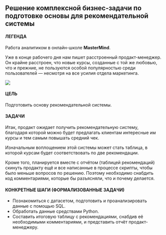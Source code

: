 ## Решение комплекcной бизнес-задачи по подготовке основы для рекомендательной системы

#### **ЛЕГЕНДА**
Работа аналитиком в онлайн-школе **MasterMind**.

Уже в конце рабочего дня нам пишет расстроенный продакт-менеджер. Он крайне расстроен, что новые курсы, созданные с той же любовью, что и прежние, не пользуются особой популярностью среди пользователей — несмотря на все усилия отдела маркетинга.

![](https://lms.skillfactory.ru/assets/courseware/v1/bca33e459e6c5eceafe99fc605387548/asset-v1:SkillFactory+DAPR-2.0+MAR2021+type@asset+block/sda_3.0_od_55.2_0.png)

#### **ЦЕЛЬ**
Подготовить основу рекомендательной системы.

#### **ЗАДАЧИ**
Итак, продакт ожидает получить рекомендательную систему, благодаря которой можно будет предлагать клиентам интересные им курсы и тем самым повышать средний чек.

Изначальным воплощением этой системы может стать таблица, в которой курсам будет соответствовать по две рекомендации.

Кроме того, планируется вместе с отчётом (таблицей рекомендаций) скинуть продакту ещё и все написанные в процессе скрипты, чтобы было меньше вопросов по решению. Поэтому необходимо снабдить код комментариями, которые бы разъясняли, что и почему делается.

#### **КОНКРЕТНЫЕ ШАГИ (ФОРМАЛИЗОВАННЫЕ ЗАДАЧИ)**

- Познакомиться с датасетом, подготовить и проанализировать данные с помощью SQL.
- Обработать данные средствами Python.
- Составить итоговую таблицу с рекомендациями, снабдив её необходимыми комментариями, и представить отчёт продакт-менеджеру.